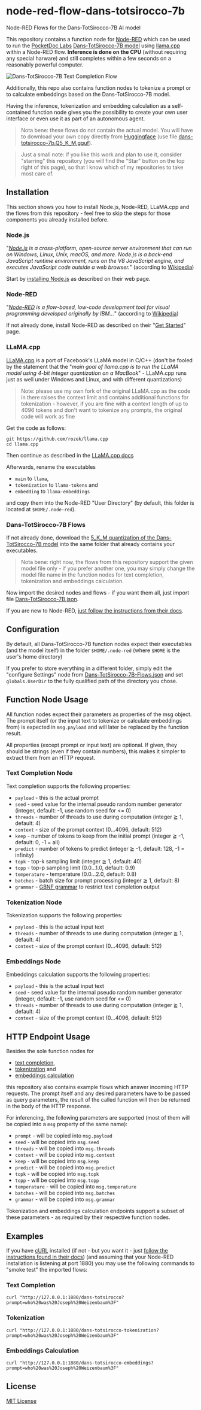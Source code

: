 # node-red-flow-dans-totsirocco-7b #

Node-RED Flows for the Dans-TotSirocco-7B AI model

This repository contains a function node for [Node-RED](https://nodered.org/) which can be used to run the [PocketDoc Labs]([https://huggingface.co/stabilityai](https://huggingface.co/PocketDoc)) [Dans-TotSirocco-7B model](https://huggingface.co/PocketDoc/Dans-TotSirocco-7b/blob/main/README.md) using [llama.cpp](https://github.com/rozek/llama.cpp) within a Node-RED flow. **Inference is done on the CPU** (without requiring any special harware) and still completes within a few seconds on a reasonably powerful computer.

![Dans-TotSirocco-7B Text Completion Flow](./Dans-TotSirocco-7B-Completion-Flow.png)

Additionally, this repo also contains function nodes to tokenize a prompt or to calculate embeddings based on the Dans-TotSirocco-7B model.

Having the inference, tokenization and embedding calculation as a self-contained function node gives you the possibility to create your own user interface or even use it as part of an autonomous agent.

> Nota bene: these flows do not contain the actual model. You will have to download your own copy directly from [Huggingface](https://huggingface.co/TheBloke/Dans-TotSirocco-7B-GGUF) (use file [dans-totsirocco-7b.Q5_K_M.gguf](https://huggingface.co/TheBloke/Dans-TotSirocco-7B-GGUF/blob/main/dans-totsirocco-7b.Q5_K_M.gguf)).

> Just a small note: if you like this work and plan to use it, consider "starring" this repository (you will find the "Star" button on the top right of this page), so that I know which of my repositories to take most care of.

## Installation ##

This section shows you how to install Node.js, Node-RED, LLaMA.cpp and the flows from this repository - feel free to skip the steps for those components you already installed before.

### Node.js ###

"_[Node.js](https://nodejs.org/en) is a cross-platform, open-source server environment that can run on Windows, Linux, Unix, macOS, and more. Node.js is a back-end JavaScript runtime environment, runs on the V8 JavaScript engine, and executes JavaScript code outside a web browser._" (according to [Wikipedia](https://en.wikipedia.org/wiki/Node.js))

Start by [installing Node.js](https://nodejs.org/en) as described on their web page.

### Node-RED ###

"_[Node-RED](https://nodered.org/) is a flow-based, low-code development tool for visual programming developed originally by IBM..._" (according to [Wikipedia](https://en.wikipedia.org/wiki/Node-RED))

If not already done, install Node-RED as described on their "[Get Started](https://nodered.org/#get-started)" page.

### LLaMA.cpp ###

[LLaMA.cpp](https://github.com/ggerganov/llama.cpp) is a port of Facebook's LLaMA model in C/C++ (don't be fooled by the statement that the "_main goal of llama.cpp is to run the LLaMA model using 4-bit integer quantization on a MacBook_" - LLaMA.cpp runs just as well under Windows and Linux, and with different quantizations)

> Note: please use my own fork of the original LLaMA.cpp as the code in there raises the context limit and contains additional functions for tokenization - however, if you are fine with a context length of up to 4096 tokens and don't want to tokenize any prompts, the original code will work as fine

Get the code as follows:

```
git https://github.com/rozek/llama.cpp
cd llama.cpp
```

Then continue as described in the [LLaMA.cpp docs](https://github.com/rozek/llama.cpp#build)

Afterwards, rename the executables

* `main` to `llama`,
* `tokenization` to `llama-tokens` and
* `embedding` to `llama-embeddings`

and copy them into the Node-RED "User Directory" (by default, this folder is located at `$HOME/.node-red`).

### Dans-TotSirocco-7B Flows ###

If not already done, download the [5_K_M quantization of the Dans-TotSirocco-7B model](https://huggingface.co/TheBloke/Dans-TotSirocco-7B-GGUF/blob/main/dans-totsirocco-7b.Q5_K_M.gguf) into the same folder that already contains your executables.

> Nota bene: right now, the flows from this repository support the given model file only - if you prefer another one, you may simply change the model file name in the function nodes for text completion, tokenization and embeddings calculation.

Now import the desired nodes and flows - if you want them all, just import file [Dans-TotSirocco-7B.json](https://raw.githubusercontent.com/rozek/node-red-flow-dans-totsirocco-7b/master/Dans-TotSirocco-7B-Flows.json).

If you are new to Node-RED, [just follow the instructions from their docs](https://nodered.org/docs/user-guide/editor/workspace/import-export).

## Configuration ##

By default, all Dans-TotSirocco-7B function nodes expect their executables (and the model itself) in the folder `$HOME/.node-red` (where `$HOME` is the user's home directory)

If you prefer to store everything in a different folder, simply edit the "configure Settings" node from [Dans-TotSirocco-7B-Flows.json](https://raw.githubusercontent.com/rozek/node-red-flow-dans-totsirocco-7b/master/Dans-TotSirocco-7B-Flows.json) and set `globals.UserDir` to the fully qualified path of the directory you chose.

## Function Node Usage ##

All function nodes expect their parameters as properties of the msg object. The prompt itself (or the input text to tokenize or calculate embeddings from) is expected in `msg.payload` and will later be replaced by the function result.

All properties (except prompt or input text) are optional. If given, they should be strings (even if they contain numbers), this makes it simpler to extract them from an HTTP request.

### Text Completion Node ###

Text completion supports the following properties:

* `payload` - this is the actual prompt 
* `seed` - seed value for the internal pseudo random number generator (integer, default: -1, use random seed for <= 0)
* `threads` - number of threads to use during computation (integer ≧ 1, default: 4)
* `context` - size of the prompt context (0...4096, default: 512)
* `keep` - number of tokens to keep from the initial prompt (integer ≧ -1, default: 0, -1 = all)
* `predict` - number of tokens to predict (integer ≧ -1, default: 128, -1 = infinity)
* `topk` - top-k sampling limit (integer ≧ 1, default: 40)
* `topp` - top-p sampling limit (0.0...1.0, default: 0.9)
* `temperature` - temperature (0.0...2.0, default: 0.8)
* `batches` - batch size for prompt processing (integer ≧ 1, default: 8)
* `grammar` - [GBNF grammar](https://github.com/ggerganov/llama.cpp/blob/master/grammars/README.md) to restrict text completion output

### Tokenization Node ###

Tokenization supports the following properties:

* `payload` - this is the actual input text 
* `threads` - number of threads to use during computation (integer ≧ 1, default: 4)
* `context` - size of the prompt context (0...4096, default: 512)

### Embeddings Node ###

Embeddings calculation supports the following properties:

* `payload` - this is the actual input text  
* `seed` - seed value for the internal pseudo random number generator (integer, default: -1, use random seed for <= 0)
* `threads` - number of threads to use during computation (integer ≧ 1, default: 4)
* `context` - size of the prompt context (0...4096, default: 512)

## HTTP Endpoint Usage ##

Besides the sole function nodes for

* [text completion](https://raw.githubusercontent.com/rozek/node-red-flow-dans-totsirocco-7b/master/Dans-TotSirocco-7B-Completion-Function.json),
* [tokenization](https://raw.githubusercontent.com/rozek/node-red-flow-dans-totsirocco-7b/master/Dans-TotSirocco-7B-Tokenization-Function.json) and
* [embeddings calculation](https://raw.githubusercontent.com/rozek/node-red-flow-dans-totsirocco-7b/master/Dans-TotSirocco-7B-Embeddings-Function.json)

this repository also contains example flows which answer incoming HTTP requests. The prompt itself and any desired parameters have to be passed as query parameters, the result of the called function will then be returned in the body of the HTTP response.

For inferencing, the following parameters are supported (most of them will be copied into a `msg` property of the same name):

* `prompt` - will be copied into `msg.payload`
* `seed` - will be copied into `msg.seed`
* `threads` - will be copied into `msg.threads`
* `context` - will be copied into `msg.context`
* `keep` - will be copied into `msg.keep`
* `predict` - will be copied into `msg.predict`
* `topk` - will be copied into `msg.topk`
* `topp` - will be copied into `msg.topp`
* `temperature` - will be copied into `msg.temperature`
* `batches` - will be copied into `msg.batches`
* `grammar` - will be copied into `msg.grammar`

Tokenization and embeddings calculation endpoints support a subset of these parameters - as required by their respective function nodes.

## Examples ##

If you have [cURL](https://curl.se/) installed (if not - but you want it - just [follow the instructions found in their docs](https://everything.curl.dev/get)) (and assuming that your Node-RED installation is listening at port 1880) you may use the following commands to "smoke test" the imported flows:

### Text Completion ###

```
curl "http://127.0.0.1:1880/dans-totsirocco?prompt=who%20was%20Joseph%20Weizenbaum%3F"
```

### Tokenization ###

```
curl "http://127.0.0.1:1880/dans-totsirocco-tokenization?prompt=who%20was%20Joseph%20Weizenbaum%3F"
```

### Embeddings Calculation ###

```
curl "http://127.0.0.1:1880/dans-totsirocco-embeddings?prompt=who%20was%20Joseph%20Weizenbaum%3F"
```

## License ##

[MIT License](LICENSE.md)
